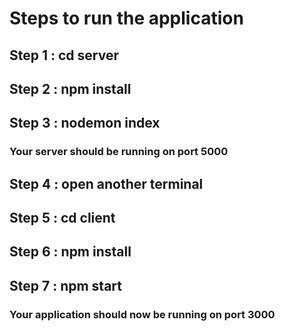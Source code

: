 # Steps to run the application

## Step 1 : cd server
## Step 2 : npm install
## Step 3 : nodemon index 
### Your server should be running on port 5000

## Step 4 : open another terminal
## Step 5 : cd client
## Step 6 : npm install
## Step 7 : npm start

### Your application should now be running on port 3000